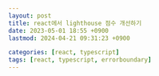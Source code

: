 ```yaml
---
layout: post
title: react에서 lighthouse 점수 개선하기
date: 2023-05-01 18:55 +0900
lastmod: 2024-04-21 09:31:23 +0900

categories: [react, typescript]
tags: [react, typescript, errorboundary]
---
```

